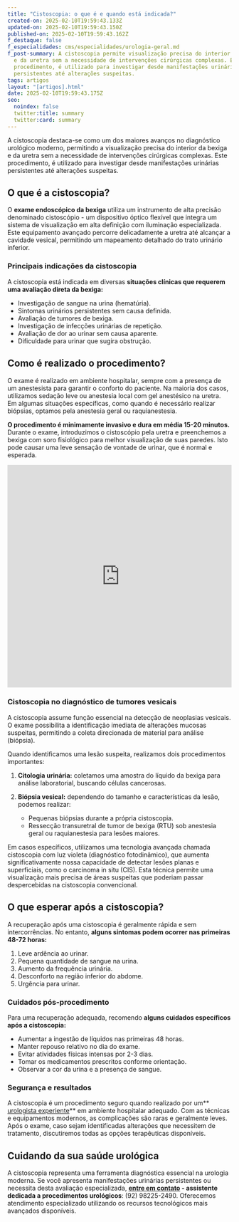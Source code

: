 ```yaml
---
title: "Cistoscopia: o que é e quando está indicada?"
created-on: 2025-02-10T19:59:43.133Z
updated-on: 2025-02-10T19:59:43.150Z
published-on: 2025-02-10T19:59:43.162Z
f_destaque: false
f_especialidades: cms/especialidades/urologia-geral.md
f_post-summary: A cistoscopia permite visualização precisa do interior da bexiga
  e da uretra sem a necessidade de intervenções cirúrgicas complexas. Este
  procedimento, é utilizado para investigar desde manifestações urinárias
  persistentes até alterações suspeitas.
tags: artigos
layout: "[artigos].html"
date: 2025-02-10T19:59:43.175Z
seo:
  noindex: false
  twitter:title: summary
  twitter:card: summary
---
```

A cistoscopia destaca-se como um dos maiores avanços no diagnóstico urológico moderno, permitindo a visualização precisa do interior da bexiga e da uretra sem a necessidade de intervenções cirúrgicas complexas. Este procedimento, é utilizado para investigar desde manifestações urinárias persistentes até alterações suspeitas.

## O que é a cistoscopia?

O **exame endoscópico da bexiga** utiliza um instrumento de alta precisão denominado cistoscópio - um dispositivo óptico flexível que integra um sistema de visualização em alta definição com iluminação especializada. Este equipamento avançado percorre delicadamente a uretra até alcançar a cavidade vesical, permitindo um mapeamento detalhado do trato urinário inferior.

### Principais indicações da cistoscopia

A cistoscopia está indicada em diversas **situações clínicas que requerem uma avaliação direta da bexiga:**

* Investigação de sangue na urina (hematúria).
* Sintomas urinários persistentes sem causa definida.
* Avaliação de tumores de bexiga.
* Investigação de infecções urinárias de repetição.
* Avaliação de dor ao urinar sem causa aparente.
* Dificuldade para urinar que sugira obstrução.

## Como é realizado o procedimento?

O exame é realizado em ambiente hospitalar, sempre com a presença de um anestesista para garantir o conforto do paciente. Na maioria dos casos, utilizamos sedação leve ou anestesia local com gel anestésico na uretra. Em algumas situações específicas, como quando é necessário realizar biópsias, optamos pela anestesia geral ou raquianestesia.

**O procedimento é minimamente invasivo e dura em média 15-20 minutos.** Durante o exame, introduzimos o cistoscópio pela uretra e preenchemos a bexiga com soro fisiológico para melhor visualização de suas paredes. Isto pode causar uma leve sensação de vontade de urinar, que é normal e esperada.

</div>

<div style="text-align: center; margin-bottom: 20px;">
  <iframe
    width="100%"
    height="500"
    src="https://www.youtube.com/embed/D46OyceqDrA"
    title="Cistoscopia: assista uma endoscopia da bexiga"
    frameborder="0"
    allow="accelerometer; autoplay; clipboard-write; encrypted-media; gyroscope; picture-in-picture; web-share"
    referrerpolicy="strict-origin-when-cross-origin"
    allowfullscreen
    id="responsive-video"
    style="max-width: 800px; margin: 0 auto; display: block;"
  ></iframe>
  <script>
    function adjustIframeHeight() {
      var iframe = document.getElementById('responsive-video');
      if (window.innerWidth < 768) {
        iframe.style.height = '300px'; // Altura para celular
      } else {
        iframe.style.height = '500px'; // Altura para desktop
      }
    }  </script>
</div>

### Cistoscopia no diagnóstico de tumores vesicais

A cistoscopia assume função essencial na detecção de neoplasias vesicais. O exame possibilita a identificação imediata de alterações mucosas suspeitas, permitindo a coleta direcionada de material para análise (biópsia).

Quando identificamos uma lesão suspeita, realizamos dois procedimentos importantes:

1. **Citologia urinária:** coletamos uma amostra do líquido da bexiga para análise laboratorial, buscando células cancerosas.
2. **Biópsia vesical:** dependendo do tamanho e características da lesão, podemos realizar:

   * Pequenas biópsias durante a própria cistoscopia.
   * Ressecção transuretral de tumor de bexiga (RTU) sob anestesia geral ou raquianestesia para lesões maiores.

Em casos específicos, utilizamos uma tecnologia avançada chamada cistoscopia com luz violeta (diagnóstico fotodinâmico), que aumenta significativamente nossa capacidade de detectar lesões planas e superficiais, como o carcinoma in situ (CIS). Esta técnica permite uma visualização mais precisa de áreas suspeitas que poderiam passar despercebidas na cistoscopia convencional.

## O que esperar após a cistoscopia?

A recuperação após uma cistoscopia é geralmente rápida e sem intercorrências. No entanto, **alguns sintomas podem ocorrer nas primeiras 48-72 horas:**

1. Leve ardência ao urinar.
2. Pequena quantidade de sangue na urina.
3. Aumento da frequência urinária.
4. Desconforto na região inferior do abdome.
5. Urgência para urinar.

### Cuidados pós-procedimento

Para uma recuperação adequada, recomendo **alguns cuidados específicos após a cistoscopia:**

* Aumentar a ingestão de líquidos nas primeiras 48 horas.
* Manter repouso relativo no dia do exame.
* Evitar atividades físicas intensas por 2-3 dias.
* Tomar os medicamentos prescritos conforme orientação.
* Observar a cor da urina e a presença de sangue.

### Segurança e resultados

A cistoscopia é um procedimento seguro quando realizado por um** [urologista experiente](https://uroconsult.com.br/artigos/urologista-em-manaus/)** em ambiente hospitalar adequado. Com as técnicas e equipamentos modernos, as complicações são raras e geralmente leves. Após o exame, caso sejam identificadas alterações que necessitem de tratamento, discutiremos todas as opções terapêuticas disponíveis.

## Cuidando da sua saúde urológica

A cistoscopia representa uma ferramenta diagnóstica essencial na urologia moderna. Se você apresenta manifestações urinárias persistentes ou necessita desta avaliação especializada, **[entre em contato](https://api.whatsapp.com/send?phone=5592982252490) - assistente dedicada a procedimentos urológicos**: (92) 98225-2490. Oferecemos atendimento especializado utilizando os recursos tecnológicos mais avançados disponíveis.